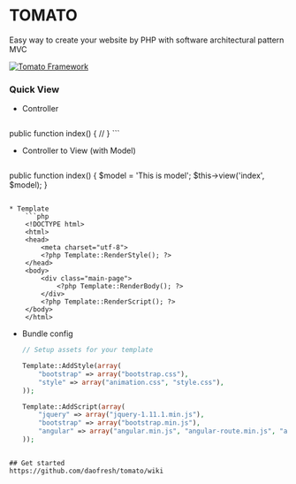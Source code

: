 # TOMATO
Easy way to create your website by PHP with software architectural pattern MVC

[![Tomato Framework](https://cloud.githubusercontent.com/assets/5574919/5331851/5cec65c8-7e6f-11e4-9c42-d1976fd097d6.png)](https://github.com/daofresh/tomato/releases)


### Quick View
* Controller
    ```php
public function index()
	{
		//
	}
    ```

* Controller to View (with Model)
    ```php
public function index()
	{
		$model = 'This is model';
		$this->view('index', $model); 
	}
```

* Template
    ```php
	<!DOCTYPE html>
	<html>
	<head>
		<meta charset="utf-8">
		<?php Template::RenderStyle(); ?>
	</head>
	<body>
		<div class="main-page">
			<?php Template::RenderBody(); ?>
		</div>
		<?php Template::RenderScript(); ?>
	</body>
	</html>
```

* Bundle config

    ```php
	// Setup assets for your template

	Template::AddStyle(array(
		"bootstrap" => array("bootstrap.css"),
		"style" => array("animation.css", "style.css"),
	));

	Template::AddScript(array(
		"jquery" => array("jquery-1.11.1.min.js"), 
		"bootstrap" => array("bootstrap.min.js"),
		"angular" => array("angular.min.js", "angular-route.min.js", "app.js"),
	));
```

## Get started
https://github.com/daofresh/tomato/wiki

